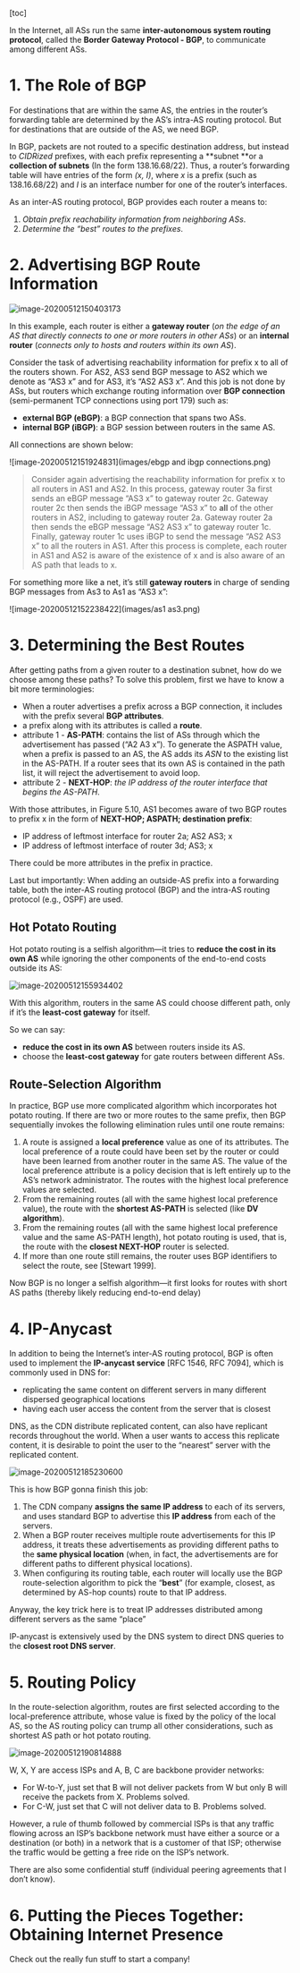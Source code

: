 [toc]

In the Internet, all ASs run the same **inter-autonomous system routing protocol**, called the **Border Gateway Protocol - BGP**, to communicate among different ASs.

# 1. The Role of BGP

For destinations that are within the same AS, the entries in the router’s forwarding table are determined by the AS’s intra-AS routing protocol. But for destinations that are outside of the AS, we need BGP.

In BGP, packets are not routed to a specific destination address, but instead to *CIDRized* prefixes, with each prefix representing a **subnet **or a **collection of subnets** (In the form 138.16.68/22). Thus, a router’s forwarding table will have entries of the form *(x, I)*, where *x* is a prefix (such as 138.16.68/22) and *I* is an interface number for one of the router’s interfaces.

As an inter-AS routing protocol, BGP provides each router a means to:

1. *Obtain prefix reachability information from neighboring ASs*.
2. *Determine the “best” routes to the prefixes*.

# 2. Advertising BGP Route Information

![image-20200512150403173](images/as3.png)

In this example, each router is either a **gateway router** (*on the edge of an AS that directly connects to one or more routers in other ASs*) or an **internal router** (*connects only to hosts and routers within its own AS*).

Consider the task of advertising reachability information for prefix x to all of the routers shown. For AS2, AS3 send BGP message to AS2 which we denote as “AS3 x” and for AS3, it’s “AS2  AS3 x”. And this job is not done by ASs, but routers which exchange routing information over **BGP connection** (semi-permanent TCP connections using port 179) such as:

- **external BGP (eBGP)**: a BGP connection that spans two ASs.
- **internal BGP (iBGP)**: a BGP session between routers in the same AS.

All connections are shown below:

![image-20200512151924831](images/ebgp and ibgp connections.png)

> Consider again advertising the reachability information for prefix x to all routers in AS1 and AS2. In this process, gateway router 3a first sends an eBGP message “AS3 x” to gateway router 2c. Gateway router 2c then sends the iBGP message “AS3 x” to **all** of the other routers in AS2, including to gateway router 2a. Gateway router 2a then sends the eBGP message “AS2 AS3 x” to gateway router 1c. Finally, gateway router 1c uses iBGP to send the message “AS2 AS3 x” to all the routers in AS1. After this process is complete, each router in AS1 and AS2 is aware of the existence of x and is also aware of an AS path that leads to x.  

For something more like a net, it’s still **gateway routers** in charge of sending BGP messages from As3 to As1 as “AS3 x”:

![image-20200512152238422](images/as1 as3.png)

# 3. Determining the Best Routes

After getting paths from a given router to a destination subnet, how do we choose among these paths? To solve this problem, first we have to know a bit more terminologies:

- When a router advertises a prefix across a BGP connection, it includes with the prefix several **BGP attributes**.
- a prefix along with its attributes is called a **route**.
- attribute 1 - **AS-PATH**: contains the list of ASs through which the advertisement has passed (“A2 A3 x”). To generate the ASPATH value, when a prefix is passed to an AS, the AS adds its *ASN* to the existing list in the AS-PATH. If a router sees that its own AS is contained in the path list, it will reject the advertisement to avoid loop.
- attribute 2 - **NEXT-HOP**: *the IP address of the router interface that begins the AS-PATH*.

With those attributes, in Figure 5.10, AS1 becomes aware of two BGP routes to prefix x in the form of **NEXT-HOP; ASPATH; destination prefix**:

- IP address of leftmost interface for router 2a; AS2 AS3; x
- IP address of leftmost interface of router 3d; AS3; x

There could be more attributes in the prefix in practice.

Last but importantly: When adding an outside-AS prefix into a forwarding table, both the inter-AS routing protocol (BGP) and the intra-AS routing protocol (e.g., OSPF) are used.

## Hot Potato Routing

Hot potato routing is a selfish algorithm—it tries to **reduce the cost in its own AS** while ignoring the other components of the end-to-end costs outside its AS:

![image-20200512155934402](images/steps.png)

With this algorithm, routers in the same AS could choose different path, only if it’s the **least-cost gateway** for itself.

So we can say:

- **reduce the cost in its own AS** between routers inside its AS.
- choose the **least-cost gateway** for gate routers between different ASs.

## Route-Selection Algorithm

In practice, BGP use more complicated algorithm which incorporates hot potato routing. If there are two or more routes to the same prefix, then BGP sequentially invokes the following elimination rules until one route remains:

1. A route is assigned a **local preference** value as one of its attributes. The local preference of a route could have been set by the router or could have been learned from another router in the same AS. The value of the local preference attribute is a policy decision that is left entirely up to the AS’s network administrator. The routes with the highest local preference values are selected.
2. From the remaining routes (all with the same highest local preference value), the route with the **shortest AS-PATH** is selected (like **DV algorithm**).
3. From the remaining routes (all with the same highest local preference value and the same AS-PATH length), hot potato routing is used, that is, the route with the **closest NEXT-HOP** router is selected.
4. If more than one route still remains, the router uses BGP identifiers to select the
   route, see [Stewart 1999].

Now BGP is no longer a selfish algorithm—it first looks for routes with short AS paths (thereby likely reducing end-to-end delay)

# 4. IP-Anycast

In addition to being the Internet’s inter-AS routing protocol, BGP is often used to implement the **IP-anycast service** [RFC 1546, RFC 7094], which is commonly used in DNS for:

- replicating the same content on different servers in many different dispersed  geographical locations
- having each user access the content from the server that is closest  

DNS, as the CDN distribute replicated content, can also have replicant records throughout the world. When a user wants to access this replicate content, it is desirable to point the user to the “nearest” server with the replicated content.



  ![image-20200512185230600](images/anycast.png)

This is how BGP gonna finish this job:

1. The CDN company **assigns the same IP address** to each of its servers, and uses standard  BGP to advertise this **IP address** from each of the servers.
2. When a BGP router receives multiple route advertisements for this IP address, it treats these advertisements as providing different paths to the **same physical location** (when, in fact, the advertisements are for different paths to different physical locations).
3. When configuring its routing table, each router will locally use the BGP route-selection algorithm to pick the “**best**” (for example, closest, as determined by AS-hop counts) route to that IP address.  

Anyway, the key trick here is to treat IP addresses distributed among different servers as the same “place”

IP-anycast is extensively used by the DNS system to direct DNS queries to the **closest root DNS server**. 

# 5. Routing Policy

In the route-selection algorithm, routes are first selected according to the local-preference attribute, whose value is fixed by the policy of the local AS, so the AS routing policy can trump all other considerations, such as shortest AS path or hot potato routing.



![image-20200512190814888](images/policy.png)

W, X, Y are access ISPs and A, B, C are backbone provider networks:

- For W-to-Y, just set that B will not deliver packets from W but only B will receive the packets from X. Problems solved.
- For C-W, just set that C will not deliver data to B. Problems solved.

However, a rule of thumb followed by commercial ISPs is that any traffic flowing across an ISP’s backbone network must have either a source or a destination (or both) in a network that is a customer of that ISP; otherwise the traffic would be getting a free ride on the ISP’s network. 

There are also some confidential stuff (individual peering agreements that I don’t know).

# 6. Putting the Pieces Together: Obtaining Internet Presence

Check out the really fun stuff to start a company!